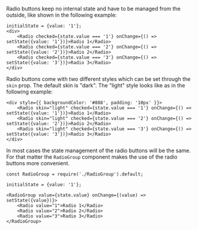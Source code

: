 Radio buttons keep no internal state and have to be managed from the outside, like shown in the
following example:

```
initialState = {value: '1'};
<div>
    <Radio checked={state.value === '1'} onChange={() => setState({value: '1'})}>Radio 1</Radio>
    <Radio checked={state.value === '2'} onChange={() => setState({value: '2'})}>Radio 2</Radio>
    <Radio checked={state.value === '3'} onChange={() => setState({value: '3'})}>Radio 3</Radio>
</div>
```

Radio buttons come with two different styles which can be set through the `skin` prop. The default skin is "dark".
The "light" style looks like as in the following example:

```
<div style={{ backgroundColor: '#888', padding: '10px' }}>
    <Radio skin="light" checked={state.value === '1'} onChange={() => setState({value: '1'})}>Radio 1</Radio>
    <Radio skin="light" checked={state.value === '2'} onChange={() => setState({value: '2'})}>Radio 2</Radio>
    <Radio skin="light" checked={state.value === '3'} onChange={() => setState({value: '3'})}>Radio 3</Radio>
</div>
```

In most cases the state management of the radio buttons will be the same.
For that matter the `RadioGroup` component makes the use of the radio buttons more convenient.
```
const RadioGroup = require('./RadioGroup').default;

initialState = {value: '1'};

<RadioGroup value={state.value} onChange={(value) => setState({value})}>
    <Radio value="1">Radio 1</Radio>
    <Radio value="2">Radio 2</Radio>
    <Radio value="3">Radio 3</Radio>
</RadioGroup>
```
